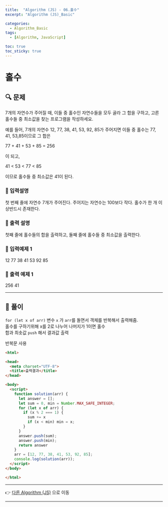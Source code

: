```yaml
---
title:  "Algorithm (JS) - 06.홀수"
excerpt: "Algorithm (JS)_Basic"

categories:
  - Algorithm_Basic
tags:
  - [Algorithm, JavaScript]

toc: true
toc_sticky: true
---
```


# 홀수

##  🔍 문제 
7개의 자연수가 주어질 때, 이들 중 홀수인 자연수들을 모두 골라 그 합을 구하고, 고른 홀수들
중 최소값을 찾는 프로그램을 작성하세요.

예를 들어, 7개의 자연수 12, 77, 38, 41, 53, 92, 85가 주어지면 이들 중 홀수는 77, 41, 53,85이므로 그 합은

77 + 41 + 53 + 85 = 256 

이 되고,

41 < 53 < 77 < 85

이므로 홀수들 중 최소값은 41이 된다.

### 🔹 입력설명
첫 번째 줄에 자연수 7개가 주어진다. 주어지는 자연수는 100보다 작다. 홀수가 한 개 이상반드시 존재한다.

### 🔹 출력 설명
첫째 줄에 홀수들의 합을 출력하고, 둘째 줄에 홀수들 중 최소값을 출력한다.

### 🔹 입력예제 1
12 77 38 41 53 92 85

### 🔹 출력 예제 1
256
41

----

##  📌 풀이
`for (let x of arr)` 변수 `x` 가 `arr`를 돌면서 객체를 반복해서 출력해줌.  
홀수를 구하기위해 x를 2로 나누어 나머지가 1이면 홀수  
합과 최솟값 `push` 해서 결과값 출력

반복문 사용
```html
<html>

<head>
  <meta charset="UTF-8">
  <title>출력결과</title>
</head>

<body>
  <script>
    function solution(arr) {
      let answer = [];
      let sum = 0, min = Number.MAX_SAFE_INTEGER;
      for (let x of arr) {
        if (x % 2 === 1) {
          sum += x
          if (x < min) min = x;
        }
      }
      answer.push(sum);
      answer.push(min);
      return answer
    }
    arr = [12, 77, 38, 41, 53, 92, 85];
    console.log(solution(arr));
  </script>
</body>

</html>
```

---

👉 [다른 Algorithm (JS)](https://jacobkosmart.github.io/categories/Algorithm_Basic) 으로 이동 

---
